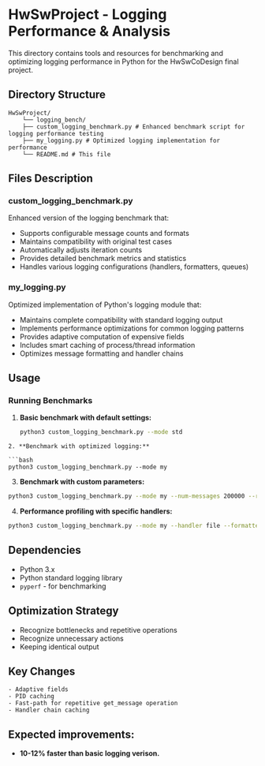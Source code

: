 # HwSwProject - Logging Performance & Analysis

This directory contains tools and resources for benchmarking and optimizing logging performance in Python for the HwSwCoDesign final project.

## Directory Structure
```
HwSwProject/ 
    └── logging_bench/ 
    ├── custom_logging_benchmark.py # Enhanced benchmark script for logging performance testing 
    ├── my_logging.py # Optimized logging implementation for performance 
    └── README.md # This file
```

## Files Description

### custom_logging_benchmark.py
Enhanced version of the logging benchmark that:
- Supports configurable message counts and formats
- Maintains compatibility with original test cases
- Automatically adjusts iteration counts
- Provides detailed benchmark metrics and statistics
- Handles various logging configurations (handlers, formatters, queues)

### my_logging.py
Optimized implementation of Python's logging module that:
- Maintains complete compatibility with standard logging output
- Implements performance optimizations for common logging patterns
- Provides adaptive computation of expensive fields
- Includes smart caching of process/thread information
- Optimizes message formatting and handler chains

## Usage

### Running Benchmarks

1. **Basic benchmark with default settings:**
   ```bash
   python3 custom_logging_benchmark.py --mode std
  ``` 
2. **Benchmark with optimized logging:**

```bash
python3 custom_logging_benchmark.py --mode my
```

3. **Benchmark with custom parameters:**

```bash
python3 custom_logging_benchmark.py --mode my --num-messages 200000 --repeat 5
```
4. **Performance profiling with specific handlers:**

```bash
python3 custom_logging_benchmark.py --mode my --handler file --formatter detailed
```
## Dependencies
   - Python 3.x
   - Python standard logging library
   -  `pyperf` - for benchmarking

## Optimization Strategy
   - Recognize bottlenecks and repetitive operations
   - Recognize unnecessary actions
   - Keeping identical output 

## Key Changes
    - Adaptive fields
    - PID caching 
    - Fast-path for repetitive get_message operation
    - Handler chain caching 

## Expected improvements:
- **10-12% faster than basic logging verison.**
